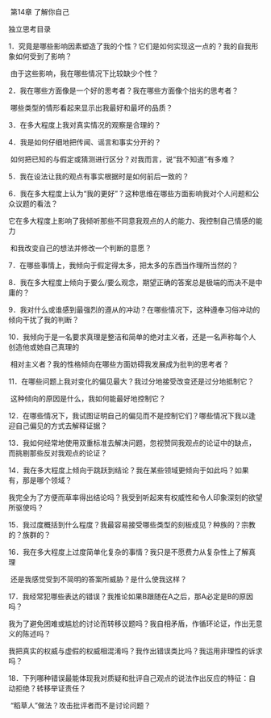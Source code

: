 ​                                                               第14章 了解你自己

独立思考目录

1．究竟是哪些影响因素塑造了我的个性？它们是如何实现这一点的？我的自我形象如何受到了影响？

​      由于这些影响，我在哪些情况下比较缺少个性？

2．我在哪些方面像是一个好的思考者？我在哪些方面像个拙劣的思考者？

​      哪些类型的情形看起来显示出我最好和最坏的品质？

3．在多大程度上我对真实情况的观察是合理的？

4．我是如何仔细地把传闻、谣言和事实分开的？

​      如何把已知的与假定或猜测进行区分？对我而言，说“我不知道”有多难？

5．我在设法让我的观点有事实根据时是如何前后一致的？

6．我在多大程度上认为“我的更好”？这种思维在哪些方面影响我对个人问题和公众议题的看法？

​       它在多大程度上影响了我倾听那些不同意我观点的人的能力、我控制自己情感的能力

​      和我改变自己的想法并修改一个判断的意愿？

7．在哪些事情上，我倾向于假定得太多，把太多的东西当作理所当然的？

8．我在多大程度上倾向于要么/要么观念，期望正确的答案总是极端的而决不是中庸的？

9．我对什么或谁感到最强烈的遵从的冲动？在哪些情况下，这种遵奉习俗冲动的倾向干扰了我的判断？

10．我倾向于是一名要求真理是整洁和简单的绝对主义者，还是一名声称每个人创造他或她自己真理的

​        相对主义者？我的性格倾向在哪些方面妨碍我发展成为批判的思考者？

11．在哪些问题上我对变化的偏见最大？我过分地接受改变还是过分地抵制它？

​         这种倾向的原因是什么，我如何能最好地控制它？

12．在哪些情况下，我试图证明自己的偏见而不是控制它们？哪些情况下我以逢迎自己偏见的方式去解释证据？

13．我如何经常地使用双重标准去解决问题，忽视赞同我观点的论证中的缺点，而挑剔那些反对我观点的论证？

14．我在多大程度上倾向于跳跃到结论？我在某些领域更倾向于如此吗？如果有，那是哪个领域？

​        我完全为了方便而草率得出结论吗？我受到听起来有权威性和令人印象深刻的欲望所驱使吗？

15．我过度概括到什么程度？我最容易接受哪些类型的刻板成见？种族的？宗教的？族群的？

16．我在多大程度上过度简单化复杂的事情？我只是不愿费力从复杂性上了解真理

​        还是我感觉受到不简明的答案所威胁？是什么使我这样？

17．我经常犯哪些表达的错误？我推论如果B跟随在A之后，那A必定是B的原因吗？

​       我为了避免困难或尴尬的讨论而转移议题吗？我自相矛盾，作循环论证，作出无意义的陈述吗？

​        我把真实的权威与虚假的权威相混淆吗？我作出错误类比吗？我运用非理性的诉求吗？

18．下列哪种错误最能体现我对质疑和批评自己观点的说法作出反应的特征：自动拒绝？转移举证责任？

​         “稻草人”做法？攻击批评者而不是讨论问题？























